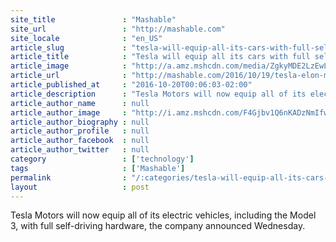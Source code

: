 ```yaml
---
site_title               : "Mashable"
site_url                 : "http://mashable.com"
site_locale              : "en_US"
article_slug             : "tesla-will-equip-all-its-cars-with-full-self-driving-capabilities"
article_title            : "Tesla will equip all its cars with full self-driving capabilities"
article_image            : "http://a.amz.mshcdn.com/media/ZgkyMDE2LzEwLzIwLzFmLzAwYTg5MzVmMjZiMjQ4NGQ4MWVjNTQ2OWYzZDI4MTlmLjViYzU0LmpwZwpwCXRodW1iCTEyMDB4NjMwCmUJanBn/a5cf1e1b/fc1/00a8935f26b2484d81ec5469f3d2819f.jpg"
article_url              : "http://mashable.com/2016/10/19/tesla-elon-musk-announcement/"
article_published_at     : "2016-10-20T00:06:03-02:00"
article_description      : "Tesla Motors will now equip all of its electric vehicles, including the Model 3, with full self-driving hardware, the company announced Wednesday."
article_author_name      : null
article_author_image     : "http://i.amz.mshcdn.com/F4Gjbv1Q6nKADzNmIfweBNgpFoo=/90x90/2016%2F09%2F16%2F30%2F2016091585httpsblueprintapiproduction.s3.amazonaws..e5729.jpg"
article_author_biography : null
article_author_profile   : null
article_author_facebook  : null
article_author_twitter   : null
category                 : ['technology']
tags                     : ['Mashable']
permalink                : "/:categories/tesla-will-equip-all-its-cars-with-full-self-driving-capabilities/"
layout                   : post
---
```


Tesla Motors will now equip all of its electric vehicles, including the Model 3, with full self-driving hardware, the company announced Wednesday.

